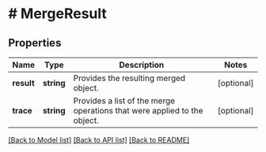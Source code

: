 # # MergeResult

## Properties

Name | Type | Description | Notes
------------ | ------------- | ------------- | -------------
**result** | **string** | Provides the resulting merged object. | [optional] 
**trace** | **string** | Provides a list of the merge operations that were applied to the object. | [optional] 

[[Back to Model list]](../../README.md#documentation-for-models) [[Back to API list]](../../README.md#documentation-for-api-endpoints) [[Back to README]](../../README.md)



